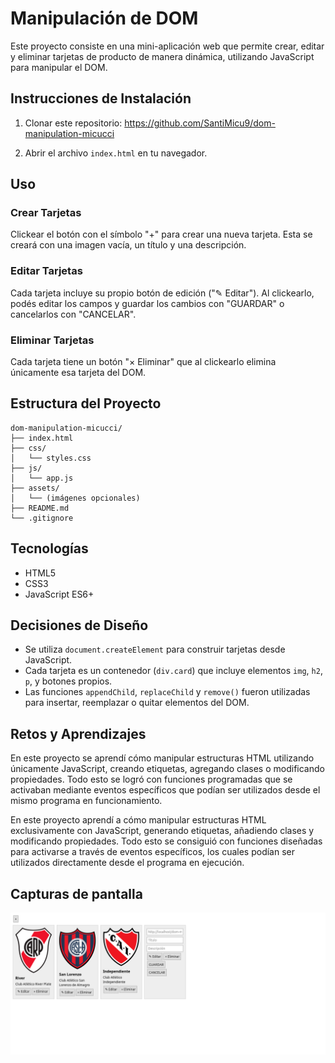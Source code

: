 # Manipulación de DOM

Este proyecto consiste en una mini-aplicación web que permite crear, editar y eliminar tarjetas de producto de manera dinámica, utilizando JavaScript para manipular el DOM.

## Instrucciones de Instalación

1. Clonar este repositorio:
   https://github.com/SantiMicu9/dom-manipulation-micucci

2. Abrir el archivo `index.html` en tu navegador.

## Uso

### Crear Tarjetas

Clickear el botón con el símbolo "+" para crear una nueva tarjeta. Esta se creará con una imagen vacía, un título y una descripción.

### Editar Tarjetas

Cada tarjeta incluye su propio botón de edición ("✎ Editar"). Al clickearlo, podés editar los campos y guardar los cambios con "GUARDAR" o cancelarlos con "CANCELAR".

### Eliminar Tarjetas

Cada tarjeta tiene un botón "× Eliminar" que al clickearlo elimina únicamente esa tarjeta del DOM.

## Estructura del Proyecto

```
dom-manipulation-micucci/
├── index.html
├── css/
│   └── styles.css
├── js/
│   └── app.js
├── assets/
│   └── (imágenes opcionales)
├── README.md
└── .gitignore
```

## Tecnologías

* HTML5
* CSS3 
* JavaScript ES6+

## Decisiones de Diseño

* Se utiliza `document.createElement` para construir tarjetas desde JavaScript.
* Cada tarjeta es un contenedor (`div.card`) que incluye elementos `img`, `h2`, `p`, y botones propios.
* Las funciones `appendChild`, `replaceChild` y `remove()` fueron utilizadas para insertar, reemplazar o quitar elementos del DOM.

## Retos y Aprendizajes

En este proyecto se aprendí cómo manipular estructuras HTML utilizando únicamente JavaScript, creando etiquetas, agregando clases o modificando propiedades. Todo esto se logró con funciones programadas que se activaban mediante eventos específicos que podían ser utilizados desde el mismo programa en funcionamiento.

En este proyecto aprendí a cómo manipular estructuras HTML exclusivamente con JavaScript, generando etiquetas, añadiendo clases y modificando propiedades. Todo esto se consiguió con funciones diseñadas para activarse a través de eventos específicos, los cuales podían ser utilizados directamente desde el programa en ejecución.

## Capturas de pantalla 
![alt text](<Screenshot 2025-08-07 at 01-46-12 DOM.png>)